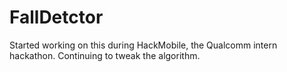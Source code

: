 # FallDetctor
Started working on this during HackMobile, the Qualcomm intern hackathon. Continuing to tweak the algorithm.
